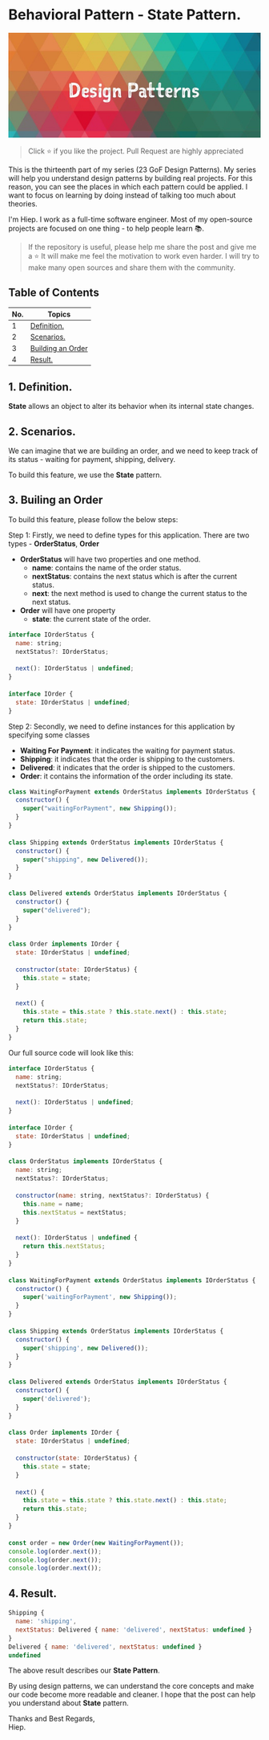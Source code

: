 # Behavioral Pattern - State Pattern.

<img src="../../screenshots/screenshot.jpeg" alt="design-patterns"/>

> Click :star: if you like the project. Pull Request are highly appreciated

This is the thirteenth part of my series (23 GoF Design Patterns). My series will help you understand design patterns by building real projects. For this reason, you can see the places in which each pattern could be applied. I want to focus on learning by doing instead of talking too much about theories.

I'm Hiep. I work as a full-time software engineer. Most of my open-source projects are focused on one thing - to help people learn 📚.

> If the repository is useful, please help me share the post and give me a :star: It will make me feel the motivation to work even harder. I will try to make many open sources and share them with the community.

## **Table of Contents**

| No. | Topics                                  |
| --- | --------------------------------------- |
| 1   | [Definition.](#definition)              |
| 2   | [Scenarios.](#scenarios)                |
| 3   | [Building an Order](#building-an-order) |
| 4   | [Result.](#result)                      |

<a id="definition"></a>

## 1. Definition.

**State** allows an object to alter its behavior when its internal state changes.

<a id="scenarios"></a>

## 2. Scenarios.

We can imagine that we are building an order, and we need to keep track of its status - waiting for payment, shipping, delivery.

To build this feature, we use the **State** pattern.

<a id="building-an-order"></a>

## 3. Builing an Order

To build this feature, please follow the below steps:

Step 1: Firstly, we need to define types for this application. There are two types - **OrderStatus**, **Order**

- **OrderStatus** will have two properties and one method.
  - **name**: contains the name of the order status.
  - **nextStatus**: contains the next status which is after the current status.
  - **next**: the next method is used to change the current status to the next status.
- **Order** will have one property
  - **state**: the current state of the order.

```js
interface IOrderStatus {
  name: string;
  nextStatus?: IOrderStatus;

  next(): IOrderStatus | undefined;
}

interface IOrder {
  state: IOrderStatus | undefined;
}
```

Step 2: Secondly, we need to define instances for this application by specifying some classes

- **Waiting For Payment**: it indicates the waiting for payment status.
- **Shipping**: it indicates that the order is shipping to the customers.
- **Delivered**: it indicates that the order is shipped to the customers.
- **Order**: it contains the information of the order including its state.

```js
class WaitingForPayment extends OrderStatus implements IOrderStatus {
  constructor() {
    super("waitingForPayment", new Shipping());
  }
}

class Shipping extends OrderStatus implements IOrderStatus {
  constructor() {
    super("shipping", new Delivered());
  }
}

class Delivered extends OrderStatus implements IOrderStatus {
  constructor() {
    super("delivered");
  }
}

class Order implements IOrder {
  state: IOrderStatus | undefined;

  constructor(state: IOrderStatus) {
    this.state = state;
  }

  next() {
    this.state = this.state ? this.state.next() : this.state;
    return this.state;
  }
}
```

Our full source code will look like this:

```js
interface IOrderStatus {
  name: string;
  nextStatus?: IOrderStatus;

  next(): IOrderStatus | undefined;
}

interface IOrder {
  state: IOrderStatus | undefined;
}

class OrderStatus implements IOrderStatus {
  name: string;
  nextStatus?: IOrderStatus;

  constructor(name: string, nextStatus?: IOrderStatus) {
    this.name = name;
    this.nextStatus = nextStatus;
  }

  next(): IOrderStatus | undefined {
    return this.nextStatus;
  }
}

class WaitingForPayment extends OrderStatus implements IOrderStatus {
  constructor() {
    super('waitingForPayment', new Shipping());
  }
}

class Shipping extends OrderStatus implements IOrderStatus {
  constructor() {
    super('shipping', new Delivered());
  }
}

class Delivered extends OrderStatus implements IOrderStatus {
  constructor() {
    super('delivered');
  }
}

class Order implements IOrder {
  state: IOrderStatus | undefined;

  constructor(state: IOrderStatus) {
    this.state = state;
  }

  next() {
    this.state = this.state ? this.state.next() : this.state;
    return this.state;
  }
}

const order = new Order(new WaitingForPayment());
console.log(order.next());
console.log(order.next());
console.log(order.next());
```

<a id="result"></a>

## 4. Result.

```js
Shipping {
  name: 'shipping',
  nextStatus: Delivered { name: 'delivered', nextStatus: undefined }
}
Delivered { name: 'delivered', nextStatus: undefined }
undefined
```

The above result describes our **State Pattern**.

By using design patterns, we can understand the core concepts and make our code become more readable and cleaner. I hope that the post can help you understand about **State** pattern.

Thanks and Best Regards, \
Hiep.
